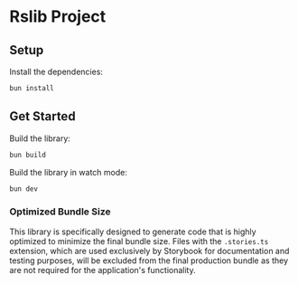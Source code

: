 # Rslib Project

## Setup

Install the dependencies:

```bash
bun install
```

## Get Started

Build the library:

```bash
bun build
```

Build the library in watch mode:

```bash
bun dev
```

### Optimized Bundle Size

This library is specifically designed to generate code that is highly optimized to minimize the final
bundle size. Files with the `.stories.ts` extension, which are used exclusively by Storybook for
documentation and testing purposes, will be excluded from the final production bundle as they are
not required for the application's functionality.